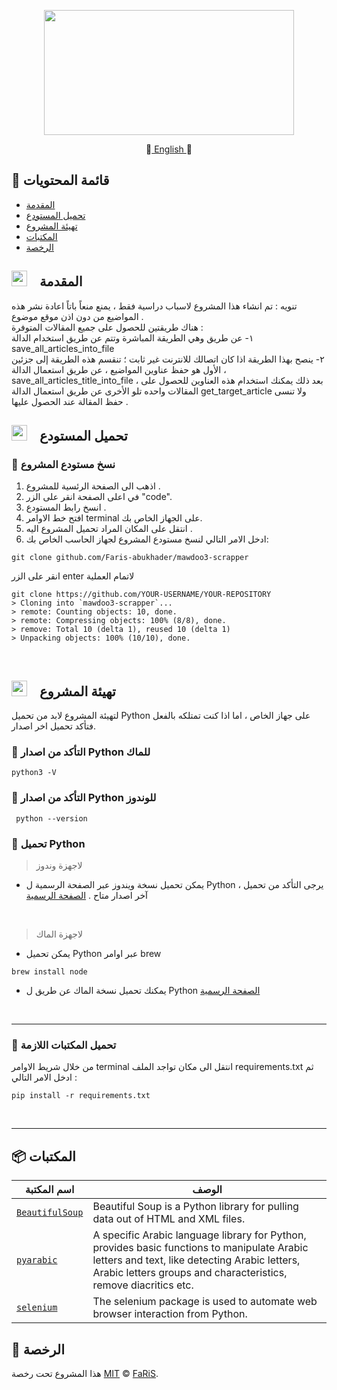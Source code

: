 
<p align="center">
<img src="https://user-images.githubusercontent.com/70070951/201959147-de2f0b35-af44-4b29-b6bc-00765c5d37e2.png" width="400" height="200">
</p>
<p align="center">
📔<a href="https://github.com/Faris-abukhader/mawdoo3-scrapper/blob/master/README.md"> English </a>📔 
 </p>

## 🚩 قائمة المحتويات 


- [المقدمة](#--المقدمة)
- [تحميل المستودع](#--تحميل-المستودع)
- [تهيئة المشروع](#--تهيئة-المشروع)
- [المكتبات](#-المكتبات)
- [الرخصة](#-الرخصة)




## <img src="https://cdn-icons-png.flaticon.com/512/1436/1436664.png" width="25" height="25" style="padding-right:15px">  المقدمة 

<p>
تنويه : تم انشاء هذا المشروع لاسباب دراسية فقط ، يمنع منعاً باتاً اعادة نشر هذه المواضيع من دون اذن موقع موضوع .
</br>
هناك طريقتين للحصول على جميع المقالات المتوفرة : 
</br>
١- عن طريق وهي الطريقة المباشرة وتتم عن طريق استخدام الدالة save_all_articles_into_file 
</br>
٢- ينصح بهذا الطريقة اذا كان اتصالك للانترنت غير ثابت ؛ تنقسم هذه الطريقة إلى جزئين ، الأول هو حفظ عناوين المواضيع ، عن طريق استعمال الدالة save_all_articles_title_into_file ، بعد ذلك يمكنك استخدام هذه العناوين للحصول على المقالات واحده تلو الأخرى عن طريق استعمال الدالة get_target_article ولا تنسى حفظ المقالة عند الحصول عليها . 



</p>


## <img src="https://cdn-icons-png.flaticon.com/512/814/814848.png" width="25" height="25" style="padding-right:15px">  تحميل المستودع  


### 🔘 نسخ مستودع المشروع 
1. اذهب الى الصفحة الرئسية للمشروع .
2. في اعلى الصفحة انقر على الزر "code".
3. انسخ رابط المستودع .
4. افتح خط الاوامر terminal على الجهاز الخاص بك.
5. انتقل على المكان المراد تحميل المشروع اليه .
6. ادخل الامر التالي لنسخ مستودع المشروع لجهاز الحاسب الخاص بك:
```
git clone github.com/Faris-abukhader/mawdoo3-scrapper
```
انقر على الزر enter لاتمام العملية 
```
git clone https://github.com/YOUR-USERNAME/YOUR-REPOSITORY
> Cloning into `mawdoo3-scrapper`...
> remote: Counting objects: 10, done.
> remote: Compressing objects: 100% (8/8), done.
> remove: Total 10 (delta 1), reused 10 (delta 1)
> Unpacking objects: 100% (10/10), done.
```
<br/>


## <img src="https://cdn-icons-png.flaticon.com/512/814/814848.png" width="25" height="25" style="padding-right:15px">  تهيئة المشروع 

لتهيئة المشروع لابد من تحميل Python  على جهاز الخاص ، اما اذا كنت تمتلكه بالفعل فتأكد تحميل اخر اصدار.
 ### 🔘 التأكد من اصدار Python للماك
```
python3 -V
```

 ### 🔘 التأكد من اصدار Python للوندوز
```
 python --version
```

### 🔘 تحميل Python

> لاجهزة وندوز
- يمكن تحميل نسخة ويندوز عبر الصفحة الرسمية ل Python ، يرجى التأكد من تحميل آخر اصدار متاح .
 [الصفحة الرسمية](python.org/downloads/)

<br/>

> لاجهزة الماك 
- يمكن تحميل Python عبر اوامر brew 
```
brew install node
```
- يمكنك تحميل نسخة الماك عن طريق  ل Python  [الصفحة الرسمية  ](python.org/downloads/)
<br/>
<hr/>


### 🔘 تحميل المكتبات اللازمة 

من خلال شريط الاوامر terminal انتقل الى مكان تواجد الملف requirements.txt ثم ادخل الامر التالي  :
```
pip install -r requirements.txt  
```

<br/>
<hr/>



## 📦 المكتبات


  | اسم المكتبة  | الوصف |
| --- | --- |
| [`BeautifulSoup`](https://www.crummy.com/software/BeautifulSoup/bs4/doc/) | Beautiful Soup is a Python library for pulling data out of HTML and XML files. |
| [`pyarabic`](https://pypi.org/project/PyArabic/) | A specific Arabic language library for Python, provides basic functions to manipulate Arabic letters and text, like detecting Arabic letters, Arabic letters groups and characteristics, remove diacritics etc. |
| [`selenium`](https://pypi.org/project/selenium/) |The selenium package is used to automate web browser interaction from Python. |


## 📜 الرخصة

هذا المشروع تحت رخصة [MIT](https://github.com/Faris-abukhader/mawdoo3-scrapper/blob/main/license) © [FaRiS](https://github.com/Faris-abukhader).
